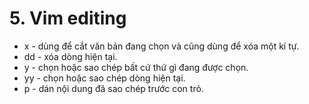 # 5. Vim editing

- x - dùng để cắt văn bản đang chọn và cũng dùng để xóa một kí tự.
- dd - xóa dòng hiện tại.
- y - chọn hoặc sao chép bất cứ thứ gì đang được chọn.
- yy - chọn hoặc sao chép dòng hiện tại.
- p - dán nội dung đã sao chép trước con trỏ.
